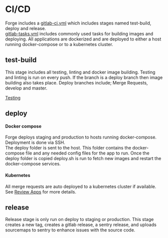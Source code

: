 # CI/CD
Forge includes a [gitlab-ci.yml][gitlab-ci.yml] which includes stages named test-build, deploy and release.   
[gitlab-tasks.yml][gitlab-tasks.yml] includes commonly used tasks for building images and deploying.
All applications are dockerized and are deployed to either a host running docker-compose or to a kubernetes cluster.

## test-build
This stage includes all testing, linting and docker image building. Testing and linting is run on every push.
If the branch is a deploy branch then image building also takes place. 
Deploy branches include; Merge Requests, develop and master.

[Testing](./testing.md)

## deploy
#### Docker compose
Forge deploys staging and production to hosts running docker-compose. Deployment is done via SSH.  
The deploy folder is sent to the host. This folder contains the docker-compose file and any needed config files for the app to run.
Once the deploy folder is copied deploy.sh is run to fetch new images and restart the docker-compose services.

#### Kubernetes
All merge requests are auto deployed to a kubernetes cluster if available.   
See [Review Apps](./reviewapps.md) for more details.

## release
Release stage is only run on deploy to staging or production. This stage creates a new tag, creates a gitlab release,
a sentry release, and uploads sourcemaps to sentry to enhance issues with the source code.

[gitlab-tasks.yml]: https://gitlab.liip.ch/liip/forge/-/blob/master/.gitlab-tasks.yml
[gitlab-ci.yml]: https://gitlab.liip.ch/liip/forge/-/blob/master/.gitlab-ci.yml